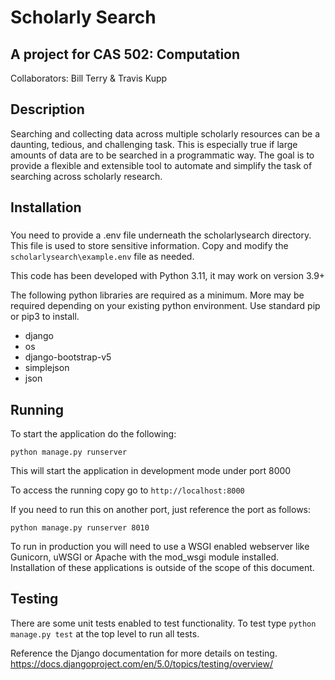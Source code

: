 # Scholarly Search

## A project for CAS 502: Computation

Collaborators: Bill Terry & Travis Kupp

## Description
Searching and collecting data across multiple scholarly resources can be a daunting, tedious, and challenging task. This is especially true if large amounts of data are to be searched in a programmatic way. The goal is to provide a flexible and extensible tool to automate and simplify the task of searching across scholarly research.

## Installation

###
You need to provide a .env file underneath the scholarlysearch directory. This file is used to store sensitive information. 
Copy and modify the `scholarlysearch\example.env` file as needed. 

 This code has been developed with Python 3.11, it may work on version 3.9+

The following python libraries are required as a minimum. More may be required depending on your existing python environment. Use standard pip or pip3 to install.

<ul>
<li>django</li>
<li>os</li>
<li>django-bootstrap-v5</li>
<li>simplejson</li>
<li>json</li>
</ul>

## Running
To start the application do the following:

`python manage.py runserver`

This will start the application in development mode under port 8000

To access the running copy go to 
`http://localhost:8000`

If you need to run this on another port, just reference the port as follows:

`python manage.py runserver 8010`

To run in production you will need to use a WSGI enabled webserver like  Gunicorn, uWSGI or Apache with the mod_wsgi module installed. Installation of these applications is outside of the scope of this document.

## Testing

There are some unit tests enabled to test functionality. 
To test type `python manage.py test` at the top level to run all tests.

Reference the Django documentation for more details on testing. https://docs.djangoproject.com/en/5.0/topics/testing/overview/